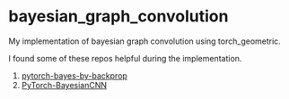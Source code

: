 # bayesian_graph_convolution
My implementation of bayesian graph convolution using torch_geometric.

I found some of these repos helpful during the implementation. 

1) [pytorch-bayes-by-backprop](https://github.com/mjpyeon/pytorch-bayes-by-backprop)
2) [PyTorch-BayesianCNN](https://github.com/kumar-shridhar/PyTorch-BayesianCNN)
